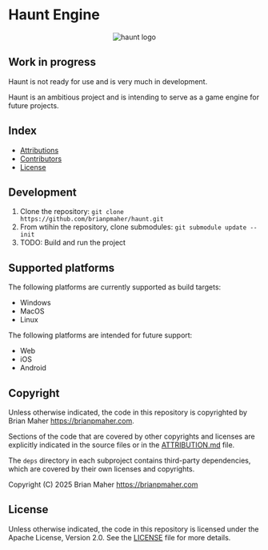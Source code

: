 # Haunt Engine

<p align="center">
  <img src="./docs/media/haunt_logo_white.png" alt="haunt logo">
</p>

## Work in progress

Haunt is not ready for use and is very much in development.

Haunt is an ambitious project and is intending to serve as a game engine for future projects.

## Index

- [Attributions](ATTRIBUTION.md)
- [Contributors](CONTRIBUTORS.md)
- [License](LICENSE)

## Development

1. Clone the repository: `git clone https://github.com/brianpmaher/haunt.git`
2. From wtihin the repository, clone submodules: `git submodule update --init`
3. TODO: Build and run the project

## Supported platforms

The following platforms are currently supported as build targets:

- Windows
- MacOS
- Linux

The following platforms are intended for future support:

- Web
- iOS
- Android

## Copyright

Unless otherwise indicated, the code in this repository is copyrighted by Brian Maher <https://brianpmaher.com>.

Sections of the code that are covered by other copyrights and licenses are explicitly indicated in the source files or in the [ATTRIBUTION.md](ATTRIBUTION.md) file.

The `deps` directory in each subproject contains third-party dependencies, which are covered by their own licenses and copyrights.

Copyright (C) 2025 Brian Maher <https://brianpmaher.com>

## License

Unless otherwise indicated, the code in this repository is licensed under the Apache License, Version 2.0. See the [LICENSE](LICENSE) file for more details.
